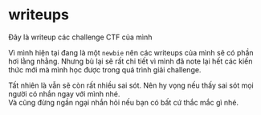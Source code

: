 # writeups
Đây là writeup các challenge CTF của mình  

Vì mình hiện tại đang là một `newbie` nên các writeups của mình sẽ có phần hơi lằng nhằng. 
Nhưng bù lại sẽ rất chi tiết vì mình đã note lại hết các kiến thức mới mà mình học được trong quá trình giải challenge.  

Tất nhiên là vẫn sẽ còn rất nhiều sai sót. Nên hy vọng nếu thấy sai sót mọi người có nhắn ngay với mình nhé.  
Và cũng đừng ngần ngại nhắn hỏi nếu bạn có bất cứ thắc mắc gì nhé.
